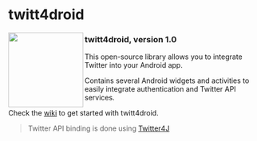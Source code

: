 twitt4droid
=======

<img src="http://i40.tinypic.com/29qo2o2.png" height="150px" align="left" />

### twitt4droid, version 1.0
This open-source library allows you to integrate Twitter into your Android app. 

Contains several Android widgets and activities to easily integrate authentication and Twitter API services.

Check the [wiki](https://github.com/dan-zx/twitt4droid/wiki) to get started with twitt4droid.

> Twitter API binding is done using [Twitter4J](http://twitter4j.org/)